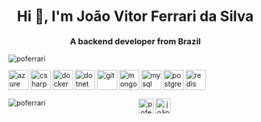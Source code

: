 <h1 align="center">Hi 👋, I'm João Vitor Ferrari da Silva</h1>
<h3 align="center">A backend developer from Brazil</h3>

<p align="left"> <img src="https://komarev.com/ghpvc/?username=poferrari" alt="poferrari" /> </p>

<p ><img src="https://www.vectorlogo.zone/logos/microsoft_azure/microsoft_azure-icon.svg" alt="azure" width="40" height="40"/> <img src="https://devicons.github.io/devicon/devicon.git/icons/csharp/csharp-original.svg" alt="csharp" width="40" height="40"/> <img src="https://devicons.github.io/devicon/devicon.git/icons/docker/docker-original-wordmark.svg" alt="docker" width="40" height="40"/> <img src="https://devicons.github.io/devicon/devicon.git/icons/dot-net/dot-net-original-wordmark.svg" alt="dotnet" width="40" height="40"/> <img src="https://www.vectorlogo.zone/logos/git-scm/git-scm-icon.svg" alt="git" width="40" height="40"/> <img src="https://devicons.github.io/devicon/devicon.git/icons/mongodb/mongodb-original-wordmark.svg" alt="mongodb" width="40" height="40"/> <img src="https://devicons.github.io/devicon/devicon.git/icons/mysql/mysql-original-wordmark.svg" alt="mysql" width="40" height="40"/> <img src="https://devicons.github.io/devicon/devicon.git/icons/postgresql/postgresql-original-wordmark.svg" alt="postgresql" width="40" height="40"/> <img src="https://devicons.github.io/devicon/devicon.git/icons/redis/redis-original-wordmark.svg" alt="redis" width="40" height="40"/></p><p><img align="left" src="https://github-readme-stats.vercel.app/api/top-langs/?username=poferrari&layout=compact&hide=html" alt="poferrari" /></p>

<p align="center">
<a href="https://twitter.com/poferrari" target="blank"><img align="center" src="https://cdn.jsdelivr.net/npm/simple-icons@3.0.1/icons/twitter.svg" alt="poferrari" height="30" width="30" /></a>
<a href="https://linkedin.com/in/joão-vitor-ferrari-da-silva-70685526" target="blank"><img align="center" src="https://cdn.jsdelivr.net/npm/simple-icons@3.0.1/icons/linkedin.svg" alt="joão-vitor-ferrari-da-silva-70685526" height="30" width="30" /></a>
</p>
